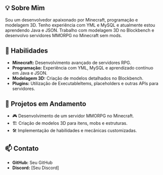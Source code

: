 ## 💡 Sobre Mim

Sou um desenvolvedor apaixonado por Minecraft, programação e modelagem 3D. Tenho experiência com YML e MySQL e atualmente estou aprendendo Java e JSON. Trabalho com modelagem 3D no Blockbench e desenvolvo servidores MMORPG no Minecraft sem mods.

## 🚀 Habilidades

- **Minecraft:** Desenvolvimento avançado de servidores RPG.
- **Programação:** Experiência com YML, MySQL e aprendizado contínuo em Java e JSON.
- **Modelagem 3D:** Criação de modelos detalhados no Blockbench.
- **Plugins:** Utilização de ExecutableItems, placeholders e outras APIs para servidores.

## 📌 Projetos em Andamento

- 🎮 Desenvolvimento de um servidor MMORPG no Minecraft.
- 🏗️ Criação de modelos 3D para itens, mobs e estruturas.
- 🛠️ Implementação de habilidades e mecânicas customizadas.

## 📫 Contato

- **GitHub:** Seu GitHub
- **Discord:** [Seu Discord]
